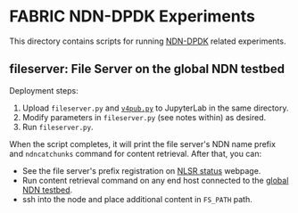 # FABRIC NDN-DPDK Experiments

This directory contains scripts for running [NDN-DPDK](https://github.com/usnistgov/ndn-dpdk) related experiments.

## fileserver: File Server on the global NDN testbed

Deployment steps:

1. Upload `fileserver.py` and [`v4pub.py`](../ipv4) to JupyterLab in the same directory.
2. Modify parameters in `fileserver.py` (see notes within) as desired.
3. Run `fileserver.py`.

When the script completes, it will print the file server's NDN name prefix and `ndncatchunks` command for content retrieval.
After that, you can:

* See the file server's prefix registration on [NLSR status](https://nlsr-status.ndn.today/#network=ndn) webpage.
* Run content retrieval command on any end host connected to the [global NDN testbed](https://named-data.net/ndn-testbed/).
* ssh into the node and place additional content in `FS_PATH` path.
